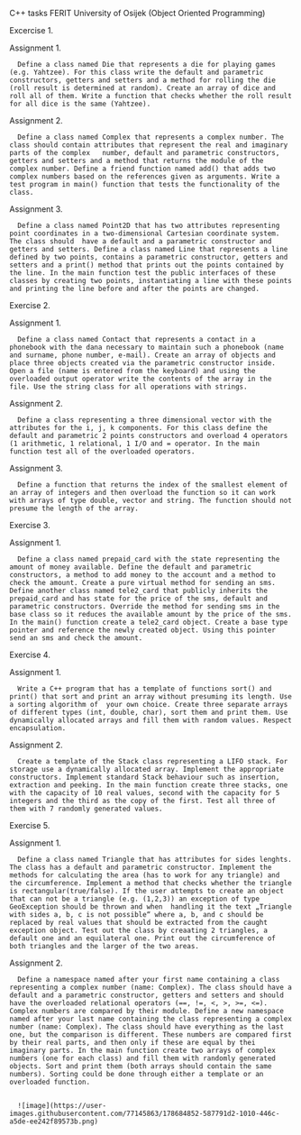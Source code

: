 C++ tasks FERIT University of Osijek (Object Oriented Programming)

Excercise 1.

  Assignment 1.
  
      Define a class named Die that represents a die for playing games (e.g. Yahtzee). For this class write the default and parametric constructors, getters and setters and a method for rolling the die (roll result is determined at random). Create an array of dice and roll all of them. Write a function that checks whether the roll result for all dice is the same (Yahtzee).
      
  Assignment 2.
  
      Define a class named Complex that represents a complex number. The class should contain attributes that represent the real and imaginary parts of the complex   number, default and parametric constructors, getters and setters and a method that returns the module of the complex number. Define a friend function named add() that adds two complex numbers based on the references given as arguments. Write a test program in main() function that tests the functionality of the class.

  Assignment 3.
  
      Define a class named Point2D that has two attributes representing point coordinates in a two-dimensional Cartesian coordinate system. The class should  have a default and a parametric constructor and getters and setters. Define a class named Line that represents a line defined by two points, contains a parametric constructor, getters and setters and a print() method that prints out the points contained by the line. In the main function test the public interfaces of these classes by creating two points, instantiating a line with these points and printing the line before and after the points are changed.
      
Exercise 2.

  Assignment 1.
  
      Define a class named Contact that represents a contact in a phonebook with the dana necessary to maintain such a phonebook (name and surname, phone number, e-mail). Create an array of objects and place three objects created via the parametric constructor inside. Open a file (name is entered from the keyboard) and using the overloaded output operator write the contents of the array in the file. Use the string class for all operations with strings.

  Assignment 2.
  
      Define a class representing a three dimensional vector with the attributes for the i, j, k components. For this class define the default and parametric 2 points constructors and overload 4 operators (1 arithmetic, 1 relational, 1 I/O and = operator. In the main function test all of the overloaded operators. 
      
  Assignment 3.
  
      Define a function that returns the index of the smallest element of an array of integers and then overload the function so it can work with arrays of type double, vector and string. The function should not presume the length of the array.

Exercise 3.

  Assignment 1.
  
      Define a class named prepaid_card with the state representing the amount of money available. Define the default and parametric constructors, a method to add money to the account and a method to check the amount. Create a pure virtual method for sending an sms. Define another class named tele2_card that publicly inherits the prepaid_card and has state for the price of the sms, default and parametric constructors. Override the method for sending sms in the base class so it reduces the available amount by the price of the sms. In the main() function create a tele2_card object. Create a base type pointer and reference the newly created object. Using this pointer send an sms and check the amount.

Exercise 4.

  Assignment 1.
  
      Write a C++ program that has a template of functions sort() and print() that sort and print an array without presuming its length. Use a sorting algorithm of  your own choice. Create three separate arrays of different types (int, double, char), sort them and print them. Use dynamically allocated arrays and fill them with random values. Respect encapsulation.

  Assignment 2.
  
      Create a template of the Stack class representing a LIFO stack. For storage use a dynamically allocated array. Implement the appropriate constructors. Implement standard Stack behaviour such as insertion, extraction and peeking. In the main function create three stacks, one with the capacity of 10 real values, second with the capacity for 5 integers and the third as the copy of the first. Test all three of them with 7 randomly generated values.

Exercise 5.

  Assignment 1.
  
      Define a class named Triangle that has attributes for sides lenghts. The class has a default and parametric constructor. Implement the methods for calculating the area (has to work for any triangle) and the circumference. Implement a method that checks whether the triangle is rectangular(true/false). If the user attempts to create an object that can not be a triangle (e.g. (1,2,3)) an exception of type GeoException should be thrown and when  handling it the text „Triangle with sides a, b, c is not possible“ where a, b, and c should be replaced by real values that should be extracted from the caught  exception object. Test out the class by creaating 2 triangles, a default one and an equilateral one. Print out the circumference of both triangles and the larger of the two areas.

  Assignment 2.
  
      Define a namespace named after your first name containing a class representing a complex number (name: Complex). The class should have a default and a parametric constructor, getters and setters and should have the overloaded relational operators (==, !=, <, >, >=, <=). Complex numbers are compared by their module. Define a new namespace named after your last name containing the class representing a complex number (name: Complex). The class should have everything as the last one, but the comparison is different. These numbers are compared first by their real parts, and then only if these are equal by thei imaginary parts. In the main function create two arrays of complex numbers (one for each class) and fill them with randomly generated objects. Sort and print them (both arrays should contain the same numbers). Sorting could be done through either a template or an overloaded function.
      
      
      ![image](https://user-images.githubusercontent.com/77145863/178684852-587791d2-1010-446c-a5de-ee242f89573b.png)

  
